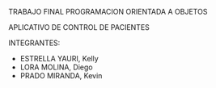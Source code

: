 TRABAJO FINAL
PROGRAMACION ORIENTADA A OBJETOS

APLICATIVO DE CONTROL DE PACIENTES

INTEGRANTES:
- ESTRELLA YAURI, Kelly
- LORA MOLINA, Diego
- PRADO MIRANDA, Kevin
